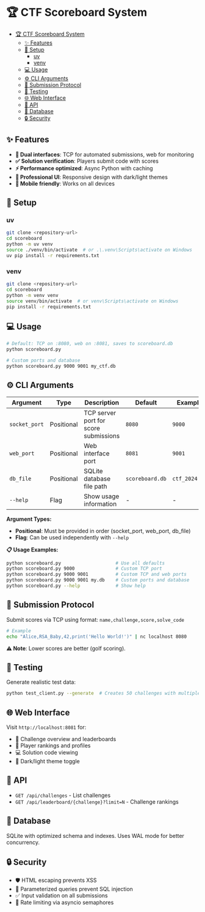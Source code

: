 # 🏆 CTF Scoreboard System

- [🏆 CTF Scoreboard System](#-ctf-scoreboard-system)
  - [✨ Features](#-features)
  - [🚀 Setup](#-setup)
    - [uv](#uv)
    - [venv](#venv)
  - [💻 Usage](#-usage)
  - [⚙️ CLI Arguments](#️-cli-arguments)
  - [📡 Submission Protocol](#-submission-protocol)
  - [🧪 Testing](#-testing)
  - [🌐 Web Interface](#-web-interface)
  - [🔌 API](#-api)
  - [💾 Database](#-database)
  - [🔒 Security](#-security)


## ✨ Features

- **🔄 Dual interfaces**: TCP for automated submissions, web for monitoring
- **✅ Solution verification**: Players submit code with scores
- **⚡ Performance optimized**: Async Python with caching
- **🎨 Professional UI**: Responsive design with dark/light themes
- **📱 Mobile friendly**: Works on all devices

## 🚀 Setup

### uv

```bash
git clone <repository-url>
cd scoreboard
python -m uv venv
source ./venv/bin/activate  # or .\.venv\Scripts\activate on Windows
uv pip install -r requirements.txt
```

### venv

```bash
git clone <repository-url>
cd scoreboard
python -m venv venv
source venv/bin/activate  # or venv\Scripts\activate on Windows
pip install -r requirements.txt
```

## 💻 Usage

```bash
# Default: TCP on :8080, web on :8081, saves to scoreboard.db
python scoreboard.py

# Custom ports and database
python scoreboard.py 9000 9001 my_ctf.db
```

## ⚙️ CLI Arguments

| Argument      | Type       | Description                           | Default         | Example       |
| ------------- | ---------- | ------------------------------------- | --------------- | ------------- |
| `socket_port` | Positional | TCP server port for score submissions | `8080`          | `9000`        |
| `web_port`    | Positional | Web interface port                    | `8081`          | `9001`        |
| `db_file`     | Positional | SQLite database file path             | `scoreboard.db` | `ctf_2024.db` |
| `--help`      | Flag       | Show usage information                | -               | -             |

**Argument Types:**
- **Positional**: Must be provided in order (socket_port, web_port, db_file)
- **Flag**: Can be used independently with `--help`

**📋 Usage Examples:**
```bash
python scoreboard.py                    # Use all defaults
python scoreboard.py 9000               # Custom TCP port
python scoreboard.py 9000 9001          # Custom TCP and web ports  
python scoreboard.py 9000 9001 my.db    # Custom ports and database
python scoreboard.py --help             # Show help
```

## 📡 Submission Protocol

Submit scores via TCP using format: `name,challenge,score,solve_code`

```bash
# Example
echo "Alice,RSA_Baby,42,print('Hello World!')" | nc localhost 8080
```

**⚠️ Note**: Lower scores are better (golf scoring).

## 🧪 Testing

Generate realistic test data:

```bash
python test_client.py --generate  # Creates 50 challenges with multiple players
```

## 🌐 Web Interface

Visit `http://localhost:8081` for:
- 🏅 Challenge overview and leaderboards
- 👥 Player rankings and profiles  
- 💻 Solution code viewing
- 🌙 Dark/light theme toggle

## 🔌 API

- `GET /api/challenges` - List challenges
- `GET /api/leaderboard/{challenge}?limit=N` - Challenge rankings

## 💾 Database

SQLite with optimized schema and indexes. Uses WAL mode for better concurrency.

## 🔒 Security

- 🛡️ HTML escaping prevents XSS
- 💉 Parameterized queries prevent SQL injection
- ✅ Input validation on all submissions
- 🚦 Rate limiting via asyncio semaphores


